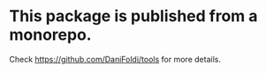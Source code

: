 # This package is published from a monorepo.

Check https://github.com/DaniFoldi/tools for more details.